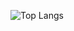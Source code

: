 ![Top Langs](https://github-readme-stats.vercel.app/api/top-langs/?username=Dolsity&layout=compact&theme=panda&border_radius=5)
